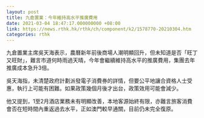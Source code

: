```yaml
---
layout: post
title: 九倉置業：今年維持高水平推廣費用
date: 2021-03-04 18:47:17.000000000 +08:00
link: https://news.rthk.hk/rthk/ch/component/k2/1578770-20210304.htm
categories: rthk
---
```


九倉置業主席吳天海表示，農曆新年前後商場人潮明顯回升，但未知道是否「旺丁又旺財」，難言市道何時雨過天晴，今年會繼續維持高水平的推廣費用，集團去年推廣成本急升3倍。

吳天海指，未清楚政府計劃派發電子消費券的詳情，但要公平地讓合資格人士受惠，執行上可能有困難。如果政策幾個月後才出台，政策效用可能會減少。

他又提到，1至2月酒店業務未有明顯改善，本地客源始終有限，亦難言旅客消費會否在短時間內重返過去水平，正如澳門較早通關，目前仍未完全復原。
